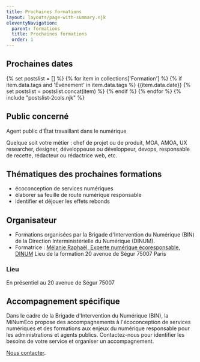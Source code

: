 ```yaml
---
title: Prochaines formations
layout: layouts/page-with-summary.njk
eleventyNavigation:
  parent: formations
  title: Prochaines formations
  order: 1
---
```


## Prochaines dates
{% set postslist = [] %}
{% for item in collections['Formation'] %}
	{% if item.data.tags and 'Événement' in item.data.tags %}
	{{item.data.date}}
		{% set postslist = postslist.concat(item) %}
	{% endif %}
{% endfor %}
{% include "postslist-2cols.njk" %}

## Public concerné
Agent public d'État travaillant dans le numérique

Quelque soit votre métier : chef de projet ou de produit, MOA, AMOA, UX researcher, designer, développeuse ou développeur, devops, responsable de recette, rédacteur ou rédactrice web, etc.

## Thématiques des prochaines formations

* écoconception de services numériques
* élaborer sa feuille de route numérique responsable
* identifier et déjouer les effets rebonds

## Organisateur
* Formations organisées par la Brigade d'Intervention du Numérique (BIN) de la Direction Interministérielle du Numérique (DINUM).
* Formatrice : <a href="https://fr.linkedin.com/in/melanieraphael" target="_blank" title="Nouvelle fenêtre : Page Linkedin de Mélanie Raphaël">Mélanie Raphaël, Experte numérique écoresponsable, DINUM</a>
Lieu de la formation 20 avenue de Ségur 75007 Paris

### Lieu
En présentiel au 20 avenue de Ségur 75007

## Accompagnement spécifique

<div class="fr-highlight">

Dans le cadre de la Brigade d'Intervention du Numérique (BIN), la MiNumEco propose des accompagnements à l'écoconception de services numériques et des formations aux enjeux du numérique responsable pour les administrations et agents publics.
Contactez-nous pour identifier les besoins de votre service et organiser un accompagnement.

[Nous contacter](/contact).

</div>

